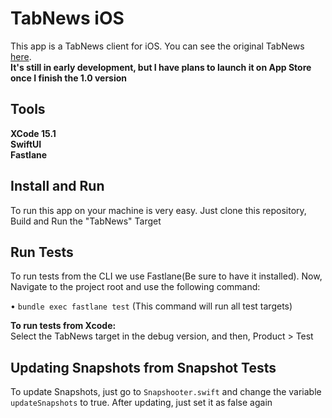 # TabNews iOS
This app is a TabNews client for iOS. You can see the original TabNews [here](https://github.com/filipedeschamps/tabnews.com.br).
\
**It's still in early development, but I have plans to launch it on App Store once I finish the 1.0 version**

## Tools
**XCode 15.1**\
**SwiftUI**\
**Fastlane**

## Install and Run
To run this app on your machine is very easy. Just clone this repository, Build and Run the "TabNews" Target

## Run Tests
To run tests from the CLI we use Fastlane(Be sure to have it installed). Now, Navigate to the project root and use the following command:

• `bundle exec fastlane test` (This command will run all test targets)

**To run tests from Xcode:**\
Select the TabNews target in the debug version, and then, Product > Test

## Updating Snapshots from Snapshot Tests
To update Snapshots, just go to `Snapshooter.swift` and change the variable `updateSnapshots` to true. After updating, just set it as false again


